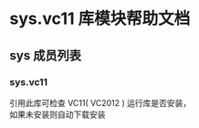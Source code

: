 # sys.vc11 库模块帮助文档

<a id="sys"></a>
## sys 成员列表


<a id="sys.vc11"></a>
### sys.vc11 
 引用此库可检查 VC11( VC2012 ) 运行库是否安装，  
如果未安装则自动下载安装
